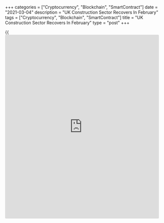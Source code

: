 +++
categories = ["Cryptocurrency", "Blockchain", "SmartContract"]
date = "2021-03-04"
description = "UK Construction Sector Recovers In February"
tags = ["Cryptocurrency", "Blockchain", "SmartContract"]
title = "UK Construction Sector Recovers In February"
type = "post"
+++

{{<iframe id="large-banner" src="https://www.bounty.group/#slide=27.0" width="100%" height="600" scrolling="no" style="border: 0px solid rgb(216, 221, 230); border-radius: 3px;">}}

The UK construction sector returned to positive territory in February,
survey results from IHS Markit and Chartered Institute of Procurement &
Supply showed on Thursday.

The construction Purchasing Managers' Index rose more-than-expected to
53.3 from 49.2 in January. A score above 50.0 indicates expansion. The
expected level was 51.0.

Residential work remained the strongest area of growth in February,
although the speed of recovery slowed slightly.  
  
The slowdown in house building was more than offset by the sharpest rise
in commercial work since last September and a slower fall in civil
engineering activity.  
  
The survey showed that new order volumes increased for the ninth
straight month in February. Greater workloads encouraged additional
staff recruitment. The rate of job creation was the fastest since March
2019.

Average cost burdens increased the most since August 2008. Finally,
optimism for the future rose to its highest since October 2015.

For comments and feedback [contact](https://www.playgroundfx.com/contact/): editorial@rtt[news](https://www.letsplayfx.com/blog/forex-news-website/).com

[Economic News][1]

 **What parts of the world are seeing the best (and worst) economic
performances lately? Click[here][2] to check out our [Econ Scorecard][2]
and find out! See up-to-the-moment [ranking](https://www.playgroundfx.com/blog/crypto-exchange-ranking/)s for the best and worst
performers in [GDP][3], [unemployment rate][4], [inflation][5] and much
more.**

   1. www.rtt[news](https://www.letsplayfx.com/blog/forex-news-website/).com/Content/EconomicNews.aspx
   2. www.rtt[news](https://www.letsplayfx.com/blog/forex-news-website/).com/economic-scorecard/world-rank/unemployment-rate/highest-performance.aspx
   3. www.rtt[news](https://www.letsplayfx.com/blog/forex-news-website/).com/economic-scorecard/world-rank/GDP/highest-performance.aspx
   4. www.rtt[news](https://www.letsplayfx.com/blog/forex-news-website/).com/economic-scorecard/world-rank/unemployment-rate/lowest-performance.aspx
   5. www.rtt[news](https://www.letsplayfx.com/blog/forex-news-website/).com/economic-scorecard/world-rank/CPI/highest-performance.aspx